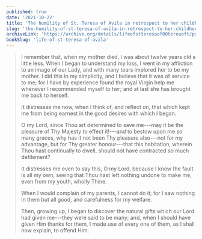 ```yaml
---
published: true
date: '2021-10-22'
title: 'The humility of St. Teresa of Avila in retrospect to her childhood'
slug: 'the-humility-of-st-teresa-of-avila-in-retrospect-to-her-childhood'
archiveLink: 'https://archive.org/details/lifeofstteresaof00tereuoft/page/5?view=theater'
bookSlug: 'life-of-st-teresa-of-avila'
---
```


> I remember that, when my mother died, I was about twelve years old a little less. When I began to understand my loss, I went in my affliction to an image of our Lady, and with many tears implored her to be my mother. I did this in my simplicity, and I believe that it was of service to me; for I have by experience found the royal Virgin help me whenever I recommended myself to her; and at last she has brought me back to herself.
>
> It distresses me now, when I think of, and reflect on, that which kept me from being earnest in the good desires with which I began.
>
> O my Lord, since Thou art determined to save me---may it be the pleasure of Thy Majesty to effect it!---and to bestow upon me so many graces, why has it not been Thy pleasure also---not for my advantage, but for Thy greater honour---that this habitation, wherein Thou hast continually to dwell, should not have contracted so much defilement?
>
> It distresses me even to say this, O my Lord, because I know the fault is all my own, seeing that Thou hast left nothing undone to make me, even from my youth, wholly Thine.
>
> When I would complain of my parents, I cannot do it; for I saw nothing in them but all good, and carefulness for my welfare.
>
> Then, growing up, I began to discover the natural gifts which our Lord had given me---they were said to be many; and, when I should have given Him thanks for them, I made use of every one of them, as I shall now explain, to offend Him.